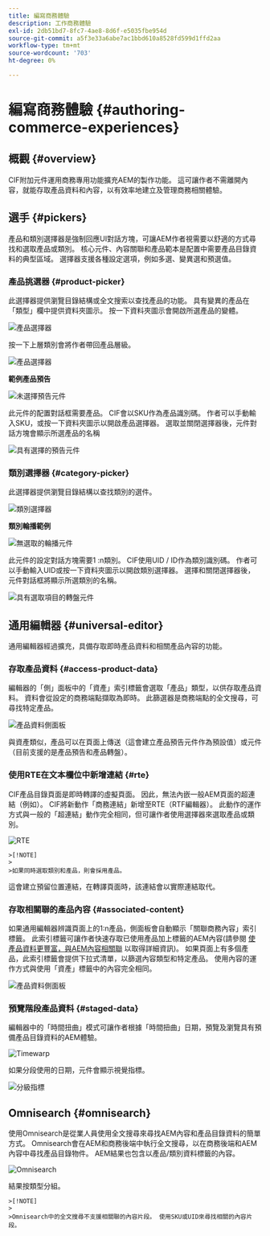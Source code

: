 ```yaml
---
title: 編寫商務體驗
description: 工作商務體驗
exl-id: 2db51bd7-8fc7-4ae8-8d6f-e5035fbe954d
source-git-commit: a5f3e33a6abe7ac1bbd610a8528fd599d1ffd2aa
workflow-type: tm+mt
source-wordcount: '703'
ht-degree: 0%

---
```


# 編寫商務體驗 {#authoring-commerce-experiences}

## 概觀 {#overview}

CIF附加元件運用商務專用功能擴充AEM的製作功能。 這可讓作者不需離開內容，就能存取產品資料和內容，以有效率地建立及管理商務相關體驗。

## 選手 {#pickers}

產品和類別選擇器是強制回應UI對話方塊，可讓AEM作者視需要以舒適的方式尋找和選取產品或類別。 核心元件、內容關聯和產品範本是配置中需要產品目錄資料的典型區域。 選擇器支援各種設定選項，例如多選、變異選和預選值。

### 產品挑選器 {#product-picker}

此選擇器提供瀏覽目錄結構或全文搜索以查找產品的功能。 具有變異的產品在「類型」欄中提供資料夾圖示。 按一下資料夾圖示會開啟所選產品的變體。

![產品選擇器](/help/commerce/cif/assets/authoring/product-picker.png)

按一下上層類別會將作者帶回產品層級。

![產品選擇器](/help/commerce/cif/assets/authoring/product-picker-variation.png)

**範例產品預告**

![未選擇預告元件](/help/commerce/cif/assets/authoring/teaser_component_without_selection.png)

此元件的配置對話框需要產品。 CIF會以SKU作為產品識別碼。 作者可以手動輸入SKU，或按一下資料夾圖示以開啟產品選擇器。 選取並關閉選擇器後，元件對話方塊會顯示所選產品的名稱

![具有選擇的預告元件](/help/commerce/cif/assets/authoring/teaser_component_with_selection.png)

### 類別選擇器 {#category-picker}

此選擇器提供瀏覽目錄結構以查找類別的選件。

![類別選擇器](/help/commerce/cif/assets/authoring/category-picker.png)

**類別輪播範例**

![無選取的輪播元件](/help/commerce/cif/assets/authoring/carousel_component_without_selection.png)

此元件的設定對話方塊需要1 :n類別。 CIF使用UID / ID作為類別識別碼。 作者可以手動輸入UID或按一下資料夾圖示以開啟類別選擇器。 選擇和關閉選擇器後，元件對話框將顯示所選類別的名稱。

![具有選取項目的轉盤元件](/help/commerce/cif/assets/authoring/carousel_component_with_selection.png)

## 通用編輯器 {#universal-editor}

通用編輯器經過擴充，具備存取即時產品資料和相關產品內容的功能。

### 存取產品資料 {#access-product-data}

編輯器的「側」面板中的「資產」索引標籤會選取「產品」類型，以供存取產品資料。 資料會從設定的商務端點擷取為即時。 此篩選器是商務端點的全文搜尋，可尋找特定產品。

![產品資料側面板](/help/commerce/cif/assets/authoring/products-side-panel.png)

與資產類似，產品可以在頁面上傳送（這會建立產品預告元件作為預設值）或元件（目前支援的是產品預告和產品轉盤）。

### 使用RTE在文本欄位中新增連結 {#rte}

CIF產品目錄頁面是即時轉譯的虛擬頁面。 因此，無法內嵌一般AEM頁面的超連結（例如）。 CIF將新動作「商務連結」新增至RTE（RTF編輯器）。 此動作的運作方式與一般的「超連結」動作完全相同，但可讓作者使用選擇器來選取產品或類別。

![RTE](/help/commerce/cif/assets/authoring/RTE.png)

    >[!NOTE]
    >
    >如果同時選取類別和產品，則會採用產品。

這會建立預留位置連結，在轉譯頁面時，該連結會以實際連結取代。

### 存取相關聯的產品內容 {#associated-content}

如果通用編輯器辨識頁面上的1:n產品，側面板會自動顯示「關聯商務內容」索引標籤。 此索引標籤可讓作者快速存取已使用產品加上標籤的AEM內容(請參閱 [使產品資料更豐富，與AEM內容相關聯](./enrich-product-associated-content.md) 以取得詳細資訊)。 如果頁面上有多個產品，此索引標籤會提供下拉式清單，以篩選內容類型和特定產品。 使用內容的運作方式與使用「資產」標籤中的內容完全相同。

![產品資料側面板](/help/commerce/cif/assets/authoring/associated-commerce-content-tab.png)

### 預覽階段產品資料 {#staged-data}

編輯器中的「時間扭曲」模式可讓作者根據「時間扭曲」日期，預覽及瀏覽具有預備產品目錄資料的AEM體驗。

![Timewarp](/help/commerce/cif/assets/authoring/timewarp.png)

如果分段使用的日期，元件會顯示視覺指標。

![分級指標](/help/commerce/cif/assets/authoring/staged-indicator.png)

## Omnisearch {#omnisearch}

使用Omnisearch是從業人員使用全文搜尋來尋找AEM內容和產品目錄資料的簡單方式。 Omnisearch會在AEM和商務後端中執行全文搜尋，以在商務後端和AEM內容中尋找產品目錄物件。 AEM結果也包含以產品/類別資料標籤的內容。

![Omnisearch](/help/commerce/cif/assets/authoring/omnisearch.png)

結果按類型分組。

    >[!NOTE]
    >
    >Omnisearch中的全文搜尋不支援相關聯的內容片段。 使用SKU或UID來尋找相關的內容片段。

